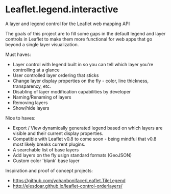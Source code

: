 Leaflet.legend.interactive
==========================

A layer and legend control for the Leaflet web mapping API

The goals of this project are to fill some gaps in the default legend and layer controls in Leaflet to make them more functional for web apps that go beyond a single layer visualization.

Must haves:

* Layer control with legend built in so you can tell which layer you're controlling at a glance
* User controlled layer ordering that sticks
* Change layer display properties on the fly - color, line thickness, transparency, etc.
* Disabling of layer modification capabilities by developer
* Naming/Renaming of layers
* Removing layers
* Show/hide layers

Nice to haves:

* Export / View dynamically generated legend based on which layers are visible and their current display properties.
* Compatible with Leaflet v0.8 to come soon - being mindful that v0.8 most likely breaks current plugins.
* A searchable list of base layers
* Add layers on the fly usign standard formats (GeoJSON)
* Custom color 'blank' base layer


Inspiration and proof of concept projects:

* https://github.com/yohanboniface/Leaflet.TileLegend
* http://elesdoar.github.io/leaflet-control-orderlayers/
